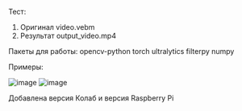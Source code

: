 Тест:
1. Оригинал video.vebm
2. Результат output_video.mp4

Пакеты для работы: 
opencv-python torch ultralytics filterpy numpy

Примеры:

![image](https://github.com/user-attachments/assets/f8d864b9-1ebb-40de-89f8-425655e7c8b5)
![image](https://github.com/user-attachments/assets/02d47feb-4b50-437f-b61b-21655a841d86)

Добавлена версия Колаб и версия Raspberry Pi



